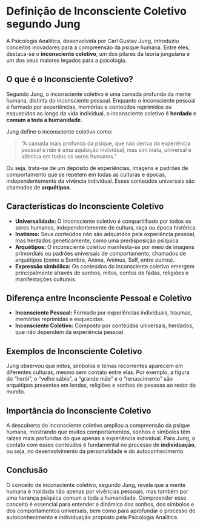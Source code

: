 
# Definição de Inconsciente Coletivo segundo Jung

A Psicologia Analítica, desenvolvida por Carl Gustav Jung, introduziu conceitos inovadores para a compreensão da psique humana. Entre eles, destaca-se o **inconsciente coletivo**, um dos pilares da teoria junguiana e um dos seus maiores legados para a psicologia.

## O que é o Inconsciente Coletivo?

Segundo Jung, o inconsciente coletivo é uma camada profunda da mente humana, distinta do inconsciente pessoal. Enquanto o inconsciente pessoal é formado por experiências, memórias e conteúdos reprimidos ou esquecidos ao longo da vida individual, o inconsciente coletivo é **herdado** e **comum a toda a humanidade**.

Jung define o inconsciente coletivo como:

> “A camada mais profunda da psique, que não deriva da experiência pessoal e não é uma aquisição individual, mas sim inata, universal e idêntica em todos os seres humanos.”

Ou seja, trata-se de um depósito de experiências, imagens e padrões de comportamento que se repetem em todas as culturas e épocas, independentemente da vivência individual. Esses conteúdos universais são chamados de **arquétipos**.

## Características do Inconsciente Coletivo

- **Universalidade:** O inconsciente coletivo é compartilhado por todos os seres humanos, independentemente de cultura, raça ou época histórica.
- **Inatismo:** Seus conteúdos não são adquiridos pela experiência pessoal, mas herdados geneticamente, como uma predisposição psíquica.
- **Arquétipos:** O inconsciente coletivo manifesta-se por meio de imagens primordiais ou padrões universais de comportamento, chamados de arquétipos (como a Sombra, Anima, Animus, Self, entre outros).
- **Expressão simbólica:** Os conteúdos do inconsciente coletivo emergem principalmente através de sonhos, mitos, contos de fadas, religiões e manifestações culturais.

## Diferença entre Inconsciente Pessoal e Coletivo

- **Inconsciente Pessoal:** Formado por experiências individuais, traumas, memórias reprimidas e esquecidas.
- **Inconsciente Coletivo:** Composto por conteúdos universais, herdados, que não dependem da experiência pessoal.

## Exemplos de Inconsciente Coletivo

Jung observou que mitos, símbolos e temas recorrentes aparecem em diferentes culturas, mesmo sem contato entre elas. Por exemplo, a figura do “herói”, o “velho sábio”, a “grande mãe” e o “renascimento” são arquétipos presentes em lendas, religiões e sonhos de pessoas ao redor do mundo.

## Importância do Inconsciente Coletivo

A descoberta do inconsciente coletivo ampliou a compreensão da psique humana, mostrando que muitos comportamentos, sonhos e símbolos têm raízes mais profundas do que apenas a experiência individual. Para Jung, o contato com esses conteúdos é fundamental no processo de **individuação**, ou seja, no desenvolvimento da personalidade e do autoconhecimento.

## Conclusão

O conceito de inconsciente coletivo, segundo Jung, revela que a mente humana é moldada não apenas por vivências pessoais, mas também por uma herança psíquica comum a toda a humanidade. Compreender esse conceito é essencial para entender a dinâmica dos sonhos, dos símbolos e dos comportamentos universais, bem como para aprofundar o processo de autoconhecimento e individuação proposto pela Psicologia Analítica.
```
